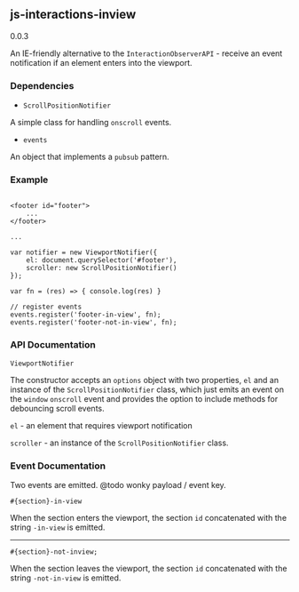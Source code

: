 ## js-interactions-inview

0.0.3

An IE-friendly alternative to the `InteractionObserverAPI` - receive an event notification if an element enters into the viewport.

### Dependencies

- `ScrollPositionNotifier`

A simple class for handling `onscroll` events.

- `events`

An object that implements a `pubsub` pattern. 

### Example

```

<footer id="footer">
    ...
</footer>

...

var notifier = new ViewportNotifier({
    el: document.querySelector('#footer'),
    scroller: new ScrollPositionNotifier()
});

var fn = (res) => { console.log(res) }

// register events
events.register('footer-in-view', fn);
events.register('footer-not-in-view', fn);

```


### API Documentation

```
ViewportNotifier
```

The constructor accepts an `options` object with two properties, `el` and an instance of the `ScrollPositionNotifier` class, which just emits an event on the `window` `onscroll` event and provides the option to include methods for debouncing scroll events. 


`el` - an element that requires viewport notification

`scroller` - an instance of the `ScrollPositionNotifier` class. 


### Event Documentation

Two events are emitted. @todo wonky payload / event key.

```
#{section}-in-view
```

When the section enters the viewport, the section `id` concatenated with the string `-in-view` is emitted.

---


```
#{section}-not-inview;
```

When the section leaves the viewport, the section `id` concatenated with the string `-not-in-view` is emitted.

